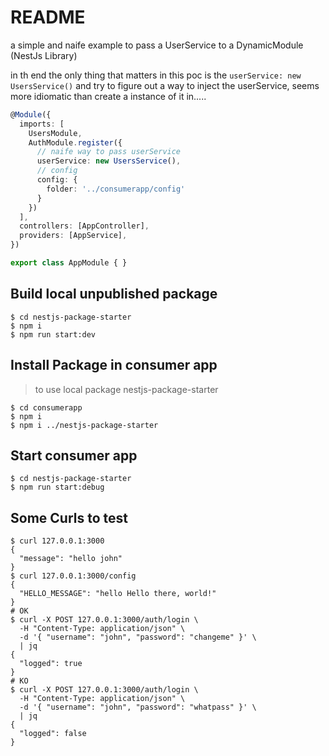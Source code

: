 # README

a simple and naife example to pass a UserService to a DynamicModule (NestJs Library)

in th end the only thing that matters in this poc is the `userService: new UsersService()` and try to figure out a way to inject the userService, seems more idiomatic than create a instance of it in.....

```typescript
@Module({
  imports: [
    UsersModule,
    AuthModule.register({
      // naife way to pass userService
      userService: new UsersService(),
      // config
      config: {
        folder: '../consumerapp/config'
      }
    })
  ],
  controllers: [AppController],
  providers: [AppService],
})

export class AppModule { }
```

## Build local unpublished package

```shell
$ cd nestjs-package-starter
$ npm i
$ npm run start:dev
```

## Install Package in consumer app

> to use local package nestjs-package-starter

```shell
$ cd consumerapp
$ npm i
$ npm i ../nestjs-package-starter
```

## Start consumer app

```shell
$ cd nestjs-package-starter
$ npm run start:debug
```

## Some Curls to test

```shell
$ curl 127.0.0.1:3000
{
  "message": "hello john"
}
$ curl 127.0.0.1:3000/config
{
  "HELLO_MESSAGE": "hello Hello there, world!"
}
# OK
$ curl -X POST 127.0.0.1:3000/auth/login \
  -H "Content-Type: application/json" \
  -d '{ "username": "john", "password": "changeme" }' \
  | jq
{
  "logged": true
}  
# KO
$ curl -X POST 127.0.0.1:3000/auth/login \
  -H "Content-Type: application/json" \
  -d '{ "username": "john", "password": "whatpass" }' \
  | jq
{
  "logged": false
}
```
